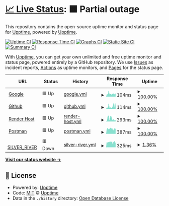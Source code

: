 # [📈 Live Status](https://upptime.github.io/upptime): <!--live status--> **🟧 Partial outage**

This repository contains the open-source uptime monitor and status page for [Upptime](https://upptime.js.org), powered by [Upptime](https://github.com/upptime/upptime).

[![Uptime CI](https://github.com/PabloBaeza56/ALERTS_SILVER_RIVER/workflows/Uptime%20CI/badge.svg)](https://github.com/PabloBaeza56/ALERTS_SILVER_RIVER/actions?query=workflow%3A%22Uptime+CI%22)
[![Response Time CI](https://github.com/PabloBaeza56/ALERTS_SILVER_RIVER/workflows/Response%20Time%20CI/badge.svg)](https://github.com/PabloBaeza56/ALERTS_SILVER_RIVER/actions?query=workflow%3A%22Response+Time+CI%22)
[![Graphs CI](https://github.com/PabloBaeza56/ALERTS_SILVER_RIVER/workflows/Graphs%20CI/badge.svg)](https://github.com/PabloBaeza56/ALERTS_SILVER_RIVER/actions?query=workflow%3A%22Graphs+CI%22)
[![Static Site CI](https://github.com/PabloBaeza56/ALERTS_SILVER_RIVER/workflows/Static%20Site%20CI/badge.svg)](https://github.com/PabloBaeza56/ALERTS_SILVER_RIVER/actions?query=workflow%3A%22Static+Site+CI%22)
[![Summary CI](https://github.com/PabloBaeza56/ALERTS_SILVER_RIVER/workflows/Summary%20CI/badge.svg)](https://github.com/PabloBaeza56/ALERTS_SILVER_RIVER/actions?query=workflow%3A%22Summary+CI%22)

With [Upptime](https://upptime.js.org), you can get your own unlimited and free uptime monitor and status page, powered entirely by a GitHub repository. We use [Issues](https://github.com/upptime/upptime/issues) as incident reports, [Actions](https://github.com/PabloBaeza56/ALERTS_SILVER_RIVER/actions) as uptime monitors, and [Pages](https://upptime.github.io/upptime) for the status page.

<!--start: status pages-->
<!-- This summary is generated by Upptime (https://github.com/upptime/upptime) -->
<!-- Do not edit this manually, your changes will be overwritten -->
<!-- prettier-ignore -->
| URL | Status | History | Response Time | Uptime |
| --- | ------ | ------- | ------------- | ------ |
| <img alt="" src="https://icons.duckduckgo.com/ip3/www.google.com.ico" height="13"> [Google](https://www.google.com) | 🟩 Up | [google.yml](https://github.com/PabloBaeza56/ALERTS_SILVER_RIVER/commits/HEAD/history/google.yml) | <details><summary><img alt="Response time graph" src="./graphs/google/response-time-week.png" height="20"> 104ms</summary><br><a href="https://PabloBaeza56.github.io/ALERTS_SILVER_RIVER/history/google"><img alt="Response time 104" src="https://img.shields.io/endpoint?url=https%3A%2F%2Fraw.githubusercontent.com%2FPabloBaeza56%2FALERTS_SILVER_RIVER%2FHEAD%2Fapi%2Fgoogle%2Fresponse-time.json"></a><br><a href="https://PabloBaeza56.github.io/ALERTS_SILVER_RIVER/history/google"><img alt="24-hour response time 363" src="https://img.shields.io/endpoint?url=https%3A%2F%2Fraw.githubusercontent.com%2FPabloBaeza56%2FALERTS_SILVER_RIVER%2FHEAD%2Fapi%2Fgoogle%2Fresponse-time-day.json"></a><br><a href="https://PabloBaeza56.github.io/ALERTS_SILVER_RIVER/history/google"><img alt="7-day response time 104" src="https://img.shields.io/endpoint?url=https%3A%2F%2Fraw.githubusercontent.com%2FPabloBaeza56%2FALERTS_SILVER_RIVER%2FHEAD%2Fapi%2Fgoogle%2Fresponse-time-week.json"></a><br><a href="https://PabloBaeza56.github.io/ALERTS_SILVER_RIVER/history/google"><img alt="30-day response time 104" src="https://img.shields.io/endpoint?url=https%3A%2F%2Fraw.githubusercontent.com%2FPabloBaeza56%2FALERTS_SILVER_RIVER%2FHEAD%2Fapi%2Fgoogle%2Fresponse-time-month.json"></a><br><a href="https://PabloBaeza56.github.io/ALERTS_SILVER_RIVER/history/google"><img alt="1-year response time 104" src="https://img.shields.io/endpoint?url=https%3A%2F%2Fraw.githubusercontent.com%2FPabloBaeza56%2FALERTS_SILVER_RIVER%2FHEAD%2Fapi%2Fgoogle%2Fresponse-time-year.json"></a></details> | <details><summary><a href="https://PabloBaeza56.github.io/ALERTS_SILVER_RIVER/history/google">100.00%</a></summary><a href="https://PabloBaeza56.github.io/ALERTS_SILVER_RIVER/history/google"><img alt="All-time uptime 100.00%" src="https://img.shields.io/endpoint?url=https%3A%2F%2Fraw.githubusercontent.com%2FPabloBaeza56%2FALERTS_SILVER_RIVER%2FHEAD%2Fapi%2Fgoogle%2Fuptime.json"></a><br><a href="https://PabloBaeza56.github.io/ALERTS_SILVER_RIVER/history/google"><img alt="24-hour uptime 100.00%" src="https://img.shields.io/endpoint?url=https%3A%2F%2Fraw.githubusercontent.com%2FPabloBaeza56%2FALERTS_SILVER_RIVER%2FHEAD%2Fapi%2Fgoogle%2Fuptime-day.json"></a><br><a href="https://PabloBaeza56.github.io/ALERTS_SILVER_RIVER/history/google"><img alt="7-day uptime 100.00%" src="https://img.shields.io/endpoint?url=https%3A%2F%2Fraw.githubusercontent.com%2FPabloBaeza56%2FALERTS_SILVER_RIVER%2FHEAD%2Fapi%2Fgoogle%2Fuptime-week.json"></a><br><a href="https://PabloBaeza56.github.io/ALERTS_SILVER_RIVER/history/google"><img alt="30-day uptime 100.00%" src="https://img.shields.io/endpoint?url=https%3A%2F%2Fraw.githubusercontent.com%2FPabloBaeza56%2FALERTS_SILVER_RIVER%2FHEAD%2Fapi%2Fgoogle%2Fuptime-month.json"></a><br><a href="https://PabloBaeza56.github.io/ALERTS_SILVER_RIVER/history/google"><img alt="1-year uptime 100.00%" src="https://img.shields.io/endpoint?url=https%3A%2F%2Fraw.githubusercontent.com%2FPabloBaeza56%2FALERTS_SILVER_RIVER%2FHEAD%2Fapi%2Fgoogle%2Fuptime-year.json"></a></details>
| <img alt="" src="https://icons.duckduckgo.com/ip3/github.com.ico" height="13"> [Github](https://github.com) | 🟩 Up | [github.yml](https://github.com/PabloBaeza56/ALERTS_SILVER_RIVER/commits/HEAD/history/github.yml) | <details><summary><img alt="Response time graph" src="./graphs/github/response-time-week.png" height="20"> 114ms</summary><br><a href="https://PabloBaeza56.github.io/ALERTS_SILVER_RIVER/history/github"><img alt="Response time 114" src="https://img.shields.io/endpoint?url=https%3A%2F%2Fraw.githubusercontent.com%2FPabloBaeza56%2FALERTS_SILVER_RIVER%2FHEAD%2Fapi%2Fgithub%2Fresponse-time.json"></a><br><a href="https://PabloBaeza56.github.io/ALERTS_SILVER_RIVER/history/github"><img alt="24-hour response time 219" src="https://img.shields.io/endpoint?url=https%3A%2F%2Fraw.githubusercontent.com%2FPabloBaeza56%2FALERTS_SILVER_RIVER%2FHEAD%2Fapi%2Fgithub%2Fresponse-time-day.json"></a><br><a href="https://PabloBaeza56.github.io/ALERTS_SILVER_RIVER/history/github"><img alt="7-day response time 114" src="https://img.shields.io/endpoint?url=https%3A%2F%2Fraw.githubusercontent.com%2FPabloBaeza56%2FALERTS_SILVER_RIVER%2FHEAD%2Fapi%2Fgithub%2Fresponse-time-week.json"></a><br><a href="https://PabloBaeza56.github.io/ALERTS_SILVER_RIVER/history/github"><img alt="30-day response time 114" src="https://img.shields.io/endpoint?url=https%3A%2F%2Fraw.githubusercontent.com%2FPabloBaeza56%2FALERTS_SILVER_RIVER%2FHEAD%2Fapi%2Fgithub%2Fresponse-time-month.json"></a><br><a href="https://PabloBaeza56.github.io/ALERTS_SILVER_RIVER/history/github"><img alt="1-year response time 114" src="https://img.shields.io/endpoint?url=https%3A%2F%2Fraw.githubusercontent.com%2FPabloBaeza56%2FALERTS_SILVER_RIVER%2FHEAD%2Fapi%2Fgithub%2Fresponse-time-year.json"></a></details> | <details><summary><a href="https://PabloBaeza56.github.io/ALERTS_SILVER_RIVER/history/github">100.00%</a></summary><a href="https://PabloBaeza56.github.io/ALERTS_SILVER_RIVER/history/github"><img alt="All-time uptime 100.00%" src="https://img.shields.io/endpoint?url=https%3A%2F%2Fraw.githubusercontent.com%2FPabloBaeza56%2FALERTS_SILVER_RIVER%2FHEAD%2Fapi%2Fgithub%2Fuptime.json"></a><br><a href="https://PabloBaeza56.github.io/ALERTS_SILVER_RIVER/history/github"><img alt="24-hour uptime 100.00%" src="https://img.shields.io/endpoint?url=https%3A%2F%2Fraw.githubusercontent.com%2FPabloBaeza56%2FALERTS_SILVER_RIVER%2FHEAD%2Fapi%2Fgithub%2Fuptime-day.json"></a><br><a href="https://PabloBaeza56.github.io/ALERTS_SILVER_RIVER/history/github"><img alt="7-day uptime 100.00%" src="https://img.shields.io/endpoint?url=https%3A%2F%2Fraw.githubusercontent.com%2FPabloBaeza56%2FALERTS_SILVER_RIVER%2FHEAD%2Fapi%2Fgithub%2Fuptime-week.json"></a><br><a href="https://PabloBaeza56.github.io/ALERTS_SILVER_RIVER/history/github"><img alt="30-day uptime 100.00%" src="https://img.shields.io/endpoint?url=https%3A%2F%2Fraw.githubusercontent.com%2FPabloBaeza56%2FALERTS_SILVER_RIVER%2FHEAD%2Fapi%2Fgithub%2Fuptime-month.json"></a><br><a href="https://PabloBaeza56.github.io/ALERTS_SILVER_RIVER/history/github"><img alt="1-year uptime 100.00%" src="https://img.shields.io/endpoint?url=https%3A%2F%2Fraw.githubusercontent.com%2FPabloBaeza56%2FALERTS_SILVER_RIVER%2FHEAD%2Fapi%2Fgithub%2Fuptime-year.json"></a></details>
| <img alt="" src="https://icons.duckduckgo.com/ip3/render.com.ico" height="13"> [Render Host](https://render.com) | 🟩 Up | [render-host.yml](https://github.com/PabloBaeza56/ALERTS_SILVER_RIVER/commits/HEAD/history/render-host.yml) | <details><summary><img alt="Response time graph" src="./graphs/render-host/response-time-week.png" height="20"> 293ms</summary><br><a href="https://PabloBaeza56.github.io/ALERTS_SILVER_RIVER/history/render-host"><img alt="Response time 293" src="https://img.shields.io/endpoint?url=https%3A%2F%2Fraw.githubusercontent.com%2FPabloBaeza56%2FALERTS_SILVER_RIVER%2FHEAD%2Fapi%2Frender-host%2Fresponse-time.json"></a><br><a href="https://PabloBaeza56.github.io/ALERTS_SILVER_RIVER/history/render-host"><img alt="24-hour response time 522" src="https://img.shields.io/endpoint?url=https%3A%2F%2Fraw.githubusercontent.com%2FPabloBaeza56%2FALERTS_SILVER_RIVER%2FHEAD%2Fapi%2Frender-host%2Fresponse-time-day.json"></a><br><a href="https://PabloBaeza56.github.io/ALERTS_SILVER_RIVER/history/render-host"><img alt="7-day response time 293" src="https://img.shields.io/endpoint?url=https%3A%2F%2Fraw.githubusercontent.com%2FPabloBaeza56%2FALERTS_SILVER_RIVER%2FHEAD%2Fapi%2Frender-host%2Fresponse-time-week.json"></a><br><a href="https://PabloBaeza56.github.io/ALERTS_SILVER_RIVER/history/render-host"><img alt="30-day response time 293" src="https://img.shields.io/endpoint?url=https%3A%2F%2Fraw.githubusercontent.com%2FPabloBaeza56%2FALERTS_SILVER_RIVER%2FHEAD%2Fapi%2Frender-host%2Fresponse-time-month.json"></a><br><a href="https://PabloBaeza56.github.io/ALERTS_SILVER_RIVER/history/render-host"><img alt="1-year response time 293" src="https://img.shields.io/endpoint?url=https%3A%2F%2Fraw.githubusercontent.com%2FPabloBaeza56%2FALERTS_SILVER_RIVER%2FHEAD%2Fapi%2Frender-host%2Fresponse-time-year.json"></a></details> | <details><summary><a href="https://PabloBaeza56.github.io/ALERTS_SILVER_RIVER/history/render-host">100.00%</a></summary><a href="https://PabloBaeza56.github.io/ALERTS_SILVER_RIVER/history/render-host"><img alt="All-time uptime 100.00%" src="https://img.shields.io/endpoint?url=https%3A%2F%2Fraw.githubusercontent.com%2FPabloBaeza56%2FALERTS_SILVER_RIVER%2FHEAD%2Fapi%2Frender-host%2Fuptime.json"></a><br><a href="https://PabloBaeza56.github.io/ALERTS_SILVER_RIVER/history/render-host"><img alt="24-hour uptime 100.00%" src="https://img.shields.io/endpoint?url=https%3A%2F%2Fraw.githubusercontent.com%2FPabloBaeza56%2FALERTS_SILVER_RIVER%2FHEAD%2Fapi%2Frender-host%2Fuptime-day.json"></a><br><a href="https://PabloBaeza56.github.io/ALERTS_SILVER_RIVER/history/render-host"><img alt="7-day uptime 100.00%" src="https://img.shields.io/endpoint?url=https%3A%2F%2Fraw.githubusercontent.com%2FPabloBaeza56%2FALERTS_SILVER_RIVER%2FHEAD%2Fapi%2Frender-host%2Fuptime-week.json"></a><br><a href="https://PabloBaeza56.github.io/ALERTS_SILVER_RIVER/history/render-host"><img alt="30-day uptime 100.00%" src="https://img.shields.io/endpoint?url=https%3A%2F%2Fraw.githubusercontent.com%2FPabloBaeza56%2FALERTS_SILVER_RIVER%2FHEAD%2Fapi%2Frender-host%2Fuptime-month.json"></a><br><a href="https://PabloBaeza56.github.io/ALERTS_SILVER_RIVER/history/render-host"><img alt="1-year uptime 100.00%" src="https://img.shields.io/endpoint?url=https%3A%2F%2Fraw.githubusercontent.com%2FPabloBaeza56%2FALERTS_SILVER_RIVER%2FHEAD%2Fapi%2Frender-host%2Fuptime-year.json"></a></details>
| <img alt="" src="https://icons.duckduckgo.com/ip3/community.postman.com.ico" height="13"> [Postman](https://community.postman.com) | 🟩 Up | [postman.yml](https://github.com/PabloBaeza56/ALERTS_SILVER_RIVER/commits/HEAD/history/postman.yml) | <details><summary><img alt="Response time graph" src="./graphs/postman/response-time-week.png" height="20"> 387ms</summary><br><a href="https://PabloBaeza56.github.io/ALERTS_SILVER_RIVER/history/postman"><img alt="Response time 387" src="https://img.shields.io/endpoint?url=https%3A%2F%2Fraw.githubusercontent.com%2FPabloBaeza56%2FALERTS_SILVER_RIVER%2FHEAD%2Fapi%2Fpostman%2Fresponse-time.json"></a><br><a href="https://PabloBaeza56.github.io/ALERTS_SILVER_RIVER/history/postman"><img alt="24-hour response time 347" src="https://img.shields.io/endpoint?url=https%3A%2F%2Fraw.githubusercontent.com%2FPabloBaeza56%2FALERTS_SILVER_RIVER%2FHEAD%2Fapi%2Fpostman%2Fresponse-time-day.json"></a><br><a href="https://PabloBaeza56.github.io/ALERTS_SILVER_RIVER/history/postman"><img alt="7-day response time 387" src="https://img.shields.io/endpoint?url=https%3A%2F%2Fraw.githubusercontent.com%2FPabloBaeza56%2FALERTS_SILVER_RIVER%2FHEAD%2Fapi%2Fpostman%2Fresponse-time-week.json"></a><br><a href="https://PabloBaeza56.github.io/ALERTS_SILVER_RIVER/history/postman"><img alt="30-day response time 387" src="https://img.shields.io/endpoint?url=https%3A%2F%2Fraw.githubusercontent.com%2FPabloBaeza56%2FALERTS_SILVER_RIVER%2FHEAD%2Fapi%2Fpostman%2Fresponse-time-month.json"></a><br><a href="https://PabloBaeza56.github.io/ALERTS_SILVER_RIVER/history/postman"><img alt="1-year response time 387" src="https://img.shields.io/endpoint?url=https%3A%2F%2Fraw.githubusercontent.com%2FPabloBaeza56%2FALERTS_SILVER_RIVER%2FHEAD%2Fapi%2Fpostman%2Fresponse-time-year.json"></a></details> | <details><summary><a href="https://PabloBaeza56.github.io/ALERTS_SILVER_RIVER/history/postman">100.00%</a></summary><a href="https://PabloBaeza56.github.io/ALERTS_SILVER_RIVER/history/postman"><img alt="All-time uptime 100.00%" src="https://img.shields.io/endpoint?url=https%3A%2F%2Fraw.githubusercontent.com%2FPabloBaeza56%2FALERTS_SILVER_RIVER%2FHEAD%2Fapi%2Fpostman%2Fuptime.json"></a><br><a href="https://PabloBaeza56.github.io/ALERTS_SILVER_RIVER/history/postman"><img alt="24-hour uptime 100.00%" src="https://img.shields.io/endpoint?url=https%3A%2F%2Fraw.githubusercontent.com%2FPabloBaeza56%2FALERTS_SILVER_RIVER%2FHEAD%2Fapi%2Fpostman%2Fuptime-day.json"></a><br><a href="https://PabloBaeza56.github.io/ALERTS_SILVER_RIVER/history/postman"><img alt="7-day uptime 100.00%" src="https://img.shields.io/endpoint?url=https%3A%2F%2Fraw.githubusercontent.com%2FPabloBaeza56%2FALERTS_SILVER_RIVER%2FHEAD%2Fapi%2Fpostman%2Fuptime-week.json"></a><br><a href="https://PabloBaeza56.github.io/ALERTS_SILVER_RIVER/history/postman"><img alt="30-day uptime 100.00%" src="https://img.shields.io/endpoint?url=https%3A%2F%2Fraw.githubusercontent.com%2FPabloBaeza56%2FALERTS_SILVER_RIVER%2FHEAD%2Fapi%2Fpostman%2Fuptime-month.json"></a><br><a href="https://PabloBaeza56.github.io/ALERTS_SILVER_RIVER/history/postman"><img alt="1-year uptime 100.00%" src="https://img.shields.io/endpoint?url=https%3A%2F%2Fraw.githubusercontent.com%2FPabloBaeza56%2FALERTS_SILVER_RIVER%2FHEAD%2Fapi%2Fpostman%2Fuptime-year.json"></a></details>
| <img alt="" src="https://icons.duckduckgo.com/ip3/docker-silver-river.onrender.com.ico" height="13"> [SILVER_RIVER](https://docker-silver-river.onrender.com/ping) | 🟥 Down | [silver-river.yml](https://github.com/PabloBaeza56/ALERTS_SILVER_RIVER/commits/HEAD/history/silver-river.yml) | <details><summary><img alt="Response time graph" src="./graphs/silver-river/response-time-week.png" height="20"> 325ms</summary><br><a href="https://PabloBaeza56.github.io/ALERTS_SILVER_RIVER/history/silver-river"><img alt="Response time 325" src="https://img.shields.io/endpoint?url=https%3A%2F%2Fraw.githubusercontent.com%2FPabloBaeza56%2FALERTS_SILVER_RIVER%2FHEAD%2Fapi%2Fsilver-river%2Fresponse-time.json"></a><br><a href="https://PabloBaeza56.github.io/ALERTS_SILVER_RIVER/history/silver-river"><img alt="24-hour response time 343" src="https://img.shields.io/endpoint?url=https%3A%2F%2Fraw.githubusercontent.com%2FPabloBaeza56%2FALERTS_SILVER_RIVER%2FHEAD%2Fapi%2Fsilver-river%2Fresponse-time-day.json"></a><br><a href="https://PabloBaeza56.github.io/ALERTS_SILVER_RIVER/history/silver-river"><img alt="7-day response time 325" src="https://img.shields.io/endpoint?url=https%3A%2F%2Fraw.githubusercontent.com%2FPabloBaeza56%2FALERTS_SILVER_RIVER%2FHEAD%2Fapi%2Fsilver-river%2Fresponse-time-week.json"></a><br><a href="https://PabloBaeza56.github.io/ALERTS_SILVER_RIVER/history/silver-river"><img alt="30-day response time 325" src="https://img.shields.io/endpoint?url=https%3A%2F%2Fraw.githubusercontent.com%2FPabloBaeza56%2FALERTS_SILVER_RIVER%2FHEAD%2Fapi%2Fsilver-river%2Fresponse-time-month.json"></a><br><a href="https://PabloBaeza56.github.io/ALERTS_SILVER_RIVER/history/silver-river"><img alt="1-year response time 325" src="https://img.shields.io/endpoint?url=https%3A%2F%2Fraw.githubusercontent.com%2FPabloBaeza56%2FALERTS_SILVER_RIVER%2FHEAD%2Fapi%2Fsilver-river%2Fresponse-time-year.json"></a></details> | <details><summary><a href="https://PabloBaeza56.github.io/ALERTS_SILVER_RIVER/history/silver-river">1.36%</a></summary><a href="https://PabloBaeza56.github.io/ALERTS_SILVER_RIVER/history/silver-river"><img alt="All-time uptime 1.36%" src="https://img.shields.io/endpoint?url=https%3A%2F%2Fraw.githubusercontent.com%2FPabloBaeza56%2FALERTS_SILVER_RIVER%2FHEAD%2Fapi%2Fsilver-river%2Fuptime.json"></a><br><a href="https://PabloBaeza56.github.io/ALERTS_SILVER_RIVER/history/silver-river"><img alt="24-hour uptime 0.00%" src="https://img.shields.io/endpoint?url=https%3A%2F%2Fraw.githubusercontent.com%2FPabloBaeza56%2FALERTS_SILVER_RIVER%2FHEAD%2Fapi%2Fsilver-river%2Fuptime-day.json"></a><br><a href="https://PabloBaeza56.github.io/ALERTS_SILVER_RIVER/history/silver-river"><img alt="7-day uptime 1.36%" src="https://img.shields.io/endpoint?url=https%3A%2F%2Fraw.githubusercontent.com%2FPabloBaeza56%2FALERTS_SILVER_RIVER%2FHEAD%2Fapi%2Fsilver-river%2Fuptime-week.json"></a><br><a href="https://PabloBaeza56.github.io/ALERTS_SILVER_RIVER/history/silver-river"><img alt="30-day uptime 1.36%" src="https://img.shields.io/endpoint?url=https%3A%2F%2Fraw.githubusercontent.com%2FPabloBaeza56%2FALERTS_SILVER_RIVER%2FHEAD%2Fapi%2Fsilver-river%2Fuptime-month.json"></a><br><a href="https://PabloBaeza56.github.io/ALERTS_SILVER_RIVER/history/silver-river"><img alt="1-year uptime 1.36%" src="https://img.shields.io/endpoint?url=https%3A%2F%2Fraw.githubusercontent.com%2FPabloBaeza56%2FALERTS_SILVER_RIVER%2FHEAD%2Fapi%2Fsilver-river%2Fuptime-year.json"></a></details>

<!--end: status pages-->

[**Visit our status website →**](https://upptime.github.io/upptime)

## 📄 License

- Powered by: [Upptime](https://github.com/upptime/upptime)
- Code: [MIT](./LICENSE) © [Upptime](https://upptime.js.org)
- Data in the `./history` directory: [Open Database License](https://opendatacommons.org/licenses/odbl/1-0/)

